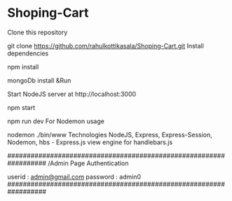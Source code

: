 # Shoping-Cart

Clone this repository

git clone https://github.com/rahulkottikasala/Shoping-Cart.git
Install dependencies

npm install


mongoDb install &Run

Start NodeJS server at http://localhost:3000

npm start


npm run dev
For Nodemon usage

nodemon ./bin/www
Technologies
NodeJS, Express, Express-Session, Nodemon, hbs - Express.js view engine for handlebars.js

##################################################################
/Admin Page Authentication

userid : admin@gmail.com
password : admin0
##################################################################
